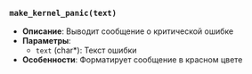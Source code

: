 ### `make_kernel_panic(text)`
- **Описание**: Выводит сообщение о критической ошибке
- **Параметры**:
  - `text` (char*): Текст ошибки
- **Особенности**: Форматирует сообщение в красном цвете
